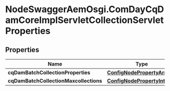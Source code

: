 # NodeSwaggerAemOsgi.ComDayCqDamCoreImplServletCollectionServletProperties

## Properties
Name | Type | Description | Notes
------------ | ------------- | ------------- | -------------
**cqDamBatchCollectionProperties** | [**ConfigNodePropertyArray**](ConfigNodePropertyArray.md) |  | [optional] 
**cqDamBatchCollectionMaxcollections** | [**ConfigNodePropertyInteger**](ConfigNodePropertyInteger.md) |  | [optional] 


